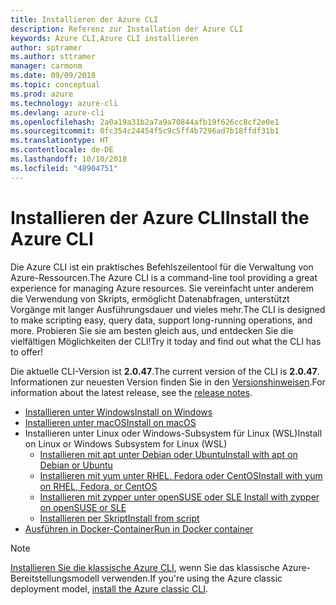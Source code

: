 ```yaml
---
title: Installieren der Azure CLI
description: Referenz zur Installation der Azure CLI
keywords: Azure CLI,Azure CLI installieren
author: sptramer
ms.author: sttramer
manager: carmonm
ms.date: 09/09/2018
ms.topic: conceptual
ms.prod: azure
ms.technology: azure-cli
ms.devlang: azure-cli
ms.openlocfilehash: 2a0a19a31b2a7a9a70844afb19f626cc8cf2e0e1
ms.sourcegitcommit: 0fc354c24454f5c9c5ff4b7296ad7b18ffdf31b1
ms.translationtype: HT
ms.contentlocale: de-DE
ms.lasthandoff: 10/10/2018
ms.locfileid: "48904751"
---
```

# <a name="install-the-azure-cli"></a><span data-ttu-id="2e078-104">Installieren der Azure CLI</span><span class="sxs-lookup"><span data-stu-id="2e078-104">Install the Azure CLI</span></span>

<span data-ttu-id="2e078-105">Die Azure CLI ist ein praktisches Befehlszeilentool für die Verwaltung von Azure-Ressourcen.</span><span class="sxs-lookup"><span data-stu-id="2e078-105">The Azure CLI is a command-line tool providing a great experience for managing Azure resources.</span></span> <span data-ttu-id="2e078-106">Sie vereinfacht unter anderem die Verwendung von Skripts, ermöglicht Datenabfragen, unterstützt Vorgänge mit langer Ausführungsdauer und vieles mehr.</span><span class="sxs-lookup"><span data-stu-id="2e078-106">The CLI is designed to make scripting easy, query data, support long-running operations, and more.</span></span> <span data-ttu-id="2e078-107">Probieren Sie sie am besten gleich aus, und entdecken Sie die vielfältigen Möglichkeiten der CLI!</span><span class="sxs-lookup"><span data-stu-id="2e078-107">Try it today and find out what the CLI has to offer!</span></span>

<span data-ttu-id="2e078-108">Die aktuelle CLI-Version ist __2.0.47__.</span><span class="sxs-lookup"><span data-stu-id="2e078-108">The current version of the CLI is __2.0.47__.</span></span> <span data-ttu-id="2e078-109">Informationen zur neuesten Version finden Sie in den [Versionshinweisen](release-notes-azure-cli.md).</span><span class="sxs-lookup"><span data-stu-id="2e078-109">For information about the latest release, see the [release notes](release-notes-azure-cli.md).</span></span>

* [<span data-ttu-id="2e078-110">Installieren unter Windows</span><span class="sxs-lookup"><span data-stu-id="2e078-110">Install on Windows</span></span>](install-azure-cli-windows.md)
* [<span data-ttu-id="2e078-111">Installieren unter macOS</span><span class="sxs-lookup"><span data-stu-id="2e078-111">Install on macOS</span></span>](install-azure-cli-macos.md)
* <span data-ttu-id="2e078-112">Installieren unter Linux oder Windows-Subsystem für Linux (WSL)</span><span class="sxs-lookup"><span data-stu-id="2e078-112">Install on Linux or Windows Subsystem for Linux (WSL)</span></span>
  * [<span data-ttu-id="2e078-113">Installieren mit apt unter Debian oder Ubuntu</span><span class="sxs-lookup"><span data-stu-id="2e078-113">Install with apt on Debian or Ubuntu</span></span>](install-azure-cli-apt.md)
  * [<span data-ttu-id="2e078-114">Installieren mit yum unter RHEL, Fedora oder CentOS</span><span class="sxs-lookup"><span data-stu-id="2e078-114">Install with yum on RHEL, Fedora, or CentOS</span></span>](install-azure-cli-yum.md)
  * [<span data-ttu-id="2e078-115">Installieren mit zypper unter openSUSE oder SLE </span><span class="sxs-lookup"><span data-stu-id="2e078-115">Install with zypper on openSUSE or SLE</span></span>](install-azure-cli-zypper.md)
  * [<span data-ttu-id="2e078-116">Installieren per Skript</span><span class="sxs-lookup"><span data-stu-id="2e078-116">Install from script</span></span>](install-azure-cli-linux.md)
* [<span data-ttu-id="2e078-117">Ausführen in Docker-Container</span><span class="sxs-lookup"><span data-stu-id="2e078-117">Run in Docker container</span></span>](run-azure-cli-docker.md)

> [!NOTE]
> <span data-ttu-id="2e078-118">[Installieren Sie die klassische Azure CLI](install-classic-cli.md), wenn Sie das klassische Azure-Bereitstellungsmodell verwenden.</span><span class="sxs-lookup"><span data-stu-id="2e078-118">If you're using the Azure classic deployment model, [install the Azure classic CLI](install-classic-cli.md).</span></span>
